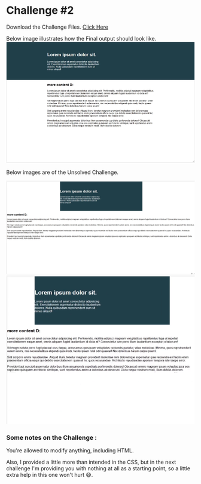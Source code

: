 # Challenge #2

Download the Challenge Files. [Click Here](challenge02.zip)

Below image illustrates how the Final output should look like.
![Final Result](img/Challenge-2.png)

Below images are of the Unsolved Challenge.

![Unsolved image](img/Unsolved-1.png)
![Unsolved image](img/unsolved-2.png)

### Some notes on the Challenge :

You're allowed to modify anything, including HTML.

Also, I provided a little more than intended in the CSS, but in the next challenge I'm providing you with nothing at all as a starting point, so a little extra help in this one won't hurt 😅.
